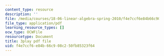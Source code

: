 ```yaml
---
content_type: resource
description: ''
file: /media/courses/18-06-linear-algebra-spring-2010/f4e7ccf6e84b66c908c250fb85323f64_J7DzL2_Na80.pdf
file_type: application/pdf
learning_resource_types: []
ocw_type: OCWFile
resourcetype: Document
title: 3play pdf file
uid: f4e7ccf6-e84b-66c9-08c2-50fb85323f64
---
```

